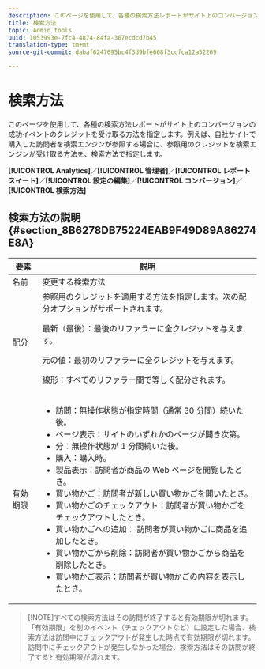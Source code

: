 ```yaml
---
description: このページを使用して、各種の検索方法レポートがサイト上のコンバージョンの成功イベントのクレジットを受け取る方法を指定します。例えば、自社サイトで購入した訪問者を検索エンジンが参照する場合に、参照用のクレジットを検索エンジンが受け取る方法を、検索方法で指定します。
title: 検索方法
topic: Admin tools
uuid: 1053993e-7fc4-4874-84fa-367ecdcd7b45
translation-type: tm+mt
source-git-commit: dabaf6247695bc4f3d9bfe668f3ccfca12a52269

---
```



# 検索方法

このページを使用して、各種の検索方法レポートがサイト上のコンバージョンの成功イベントのクレジットを受け取る方法を指定します。例えば、自社サイトで購入した訪問者を検索エンジンが参照する場合に、参照用のクレジットを検索エンジンが受け取る方法を、検索方法で指定します。

**[!UICONTROL Analytics]**／**[!UICONTROL 管理者]**／**[!UICONTROL レポートスイート]**／**[!UICONTROL 設定の編集]**／**[!UICONTROL コンバージョン]**／**[!UICONTROL 検索方法]**

## 検索方法の説明 {#section_8B6278DB75224EAB9F49D89A86274E8A}

<table id="table_8ABC1C9BD63F419082E4C4C69E401526"> 
 <thead> 
  <tr> 
   <th colname="col1" class="entry"> 要素 </th> 
   <th colname="col2" class="entry"> 説明 </th> 
  </tr> 
 </thead>
 <tbody> 
  <tr> 
   <td colname="col1"> 名前 </td> 
   <td colname="col2"> 変更する検索方法 </td> 
  </tr> 
  <tr> 
   <td colname="col1"> 配分 </td> 
   <td colname="col2"> 参照用のクレジットを適用する方法を指定します。次の配分オプションがサポートされます。 <p> <span class="uicontrol">最新（最後）：</span>最後のリファラーに全クレジットを与えます。 </p> <p> <span class="uicontrol">元の値：</span>最初のリファラーに全クレジットを与えます。 </p> <p> <span class="uicontrol">線形：</span>すべてのリファラー間で等しく配分されます。 </p> </td> 
  </tr> 
  <tr> 
   <td colname="col1"> 有効期限 </td> 
   <td colname="col2"> 
    <ul id="ul_95EB224CAD164E9997B148E08AFA5F9B"> 
     <li id="li_C240460C21E14AA498D2EA62B9354710"> <span class="uicontrol">訪問：</span>無操作状態が指定時間（通常 30 分間）続いた後。 </li> 
     <li id="li_A3AE5438919E44B68DF99BEEA60C44EE"> <span class="uicontrol">ページ表示：</span>サイトのいずれかのページが開き次第。 </li> 
     <li id="li_D5E20FEF313E4C5B99E7097CA175761A"> <span class="uicontrol">分：</span>無操作状態が 1 分間続いた後。 </li> 
     <li id="li_7315AA3EDDBB47A2BEA3C173881378A1"> <span class="uicontrol">購入：</span>購入時。 </li> 
     <li id="li_C0CF07581654472C9C9EC944E6F18164"> <span class="uicontrol">製品表示：</span>訪問者が商品の Web ページを閲覧したとき。 </li> 
     <li id="li_A1B04065150B407491D2EC78EC0DBDF5"> <span class="uicontrol">買い物かご：</span>訪問者が新しい買い物かごを開いたとき。 </li> 
     <li id="li_2AA50C6B9CB14500B67909CDF2AA700C"> <span class="uicontrol">買い物かごのチェックアウト：</span>訪問者が買い物かごをチェックアウトしたとき。 </li> 
     <li id="li_F58CE6FB8DCE4BE4927FFCB35A6D8E31"> <span class="uicontrol">買い物かごへの追加：</span> 訪問者が買い物かごに商品を追加したとき。 </li> 
     <li id="li_AD7C846F46604FC48E0919ACB7515E14"> <span class="uicontrol">買い物かごから削除：</span>訪問者が買い物かごから商品を削除したとき。 </li> 
     <li id="li_EB66E0563F564C9F985BE922DABD0A56"> <span class="uicontrol">買い物かご表示：</span>訪問者が買い物かごの内容を表示したとき。 </li> 
    </ul> </td> 
  </tr> 
 </tbody> 
</table>

>[!NOTE]すべての検索方法はその訪問が終了すると有効期限が切れます。「有効期限」を別のイベント（チェックアウトなど）に設定した場合、検索方法は訪問中にチェックアウトが発生した時点で有効期限が切れます。訪問中にチェックアウトが発生しなかった場合、検索方法はその訪問が終了すると有効期限が切れます。

